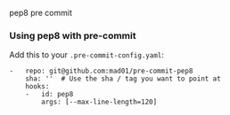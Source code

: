 pep8 pre commit

### Using pep8 with pre-commit

Add this to your `.pre-commit-config.yaml`:

    -   repo: git@github.com:mad01/pre-commit-pep8
        sha: ''  # Use the sha / tag you want to point at
        hooks:
        -   id: pep8
            args: [--max-line-length=120]
